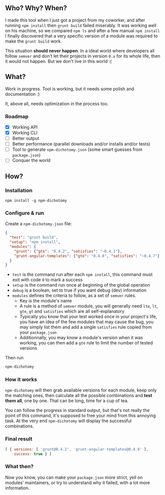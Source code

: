 Who? Why? When?
---------------

I made this tool when I just got a project from my coworker, and after running `npm install` then `grunt build` failed miserably. It was working well on his machine, so we compared `npm ls` and after a few manual `npm install` I finally discovered that a very specific version of a module was required to make the `grunt build` work.

This situation **should never happen**. In a ideal world where developers all follow `semver` and don't let their projects in version `0.x` for its whole life, then it would not happen. But we don't live in this world :(

What?
-----

Work in progress. Tool is working, but it needs some polish and documentation :)

It, above all, needs optimization in the process too.

### Roadmap

* [x] Working API
* [x] Working CLI
* [ ] Better output
* [ ] Better performance (parallel downloads and/or installs and/or tests)
* [ ] Tool to generate `npm-dichotomy.json` (some smart guesses from `package.json`)
* [ ] Conquer the world

How?
----

### Installation

```
npm install -g npm-dichotomy
```

### Configure & run

Create a `npm-dichotomy.json` file:

```json
{
  "test": "grunt build",
  "setup": "npm install",
  "modules": {
    "grunt": {"gte": "0.4.2", "satisfies": "~0.4.1"},
    "grunt-angular-templates": {"gte": "0.4.8", "satisfies": "~0.4.7"}
  }
}
```

* `test` is the command run after each `npm install`, this command must exit with code `0` to mark a success
* `setup` is the command run once at beginning of the global operation
* `debug` is a boolean, set to true if you want debug (dev) information
* `modules` defines the criteria to follow, as a set of `semver` rules.
  * Key is the module's name
  * A rule is a method of `semver` module, you will generally need `lte`, `lt`, `gte`, `gt` and `satisfies` which are all self-explanatory
  * Typically you know that your test worked once in your project's life, you have an idea of the few modules that may cause the bug, you may simply list them and add a single `satisfies` rule copied from your `package.json`
  * Additionnally, you may know a module's version when it was working, you can then add a `gte` rule to limit the number of tested versions

Then run

```sh
npm-dichotomy
```

### How it works

`npm-dichotomy` will then grab available versions for each module, keep only the matching ones, then calculate all the possible combinations and **test them all**, one by one. That can be long, time for a cup of tea.

You can follow the progress in standard output, but that's not really the point of this command, it's supposed to free your mind from this annoying task. At the very end `npm-dichotomy` will display the successful combinations.

### Final result

```js
[ { versions: [ 'grunt@0.4.2', 'grunt-angular-templates@0.4.9' ],
    success: true } ]
```

### What then?

Now you know, you can make your `package.json` more strict, yell on modules' maintainers, or try to understand why it failed, with a lot more information.
